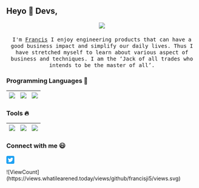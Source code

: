 
## Heyo :wave: Devs, 

<p align="center">
  <img src="https://raw.githubusercontent.com/coderjojo/coderjojo/master/img/github.gif" width=100>
  <br><br>
  <samp>
    I'm <a href="https://francisji.top/">Francis</a> I enjoy engineering products that can have a good business impact and simplify our daily lives. Thus I have stretched myself to learn about various aspect of business and techniques. I am the ‘Jack of all trades who intends to be the master of all’.
  </samp>
</p>

### Programming Languages  :rocket:
|<img src="https://raw.githubusercontent.com/francisji5/francisji5/master/img/python.svg" width=60> | <img src="https://raw.githubusercontent.com/francisji5/francisji5/master/img/js.png" width=60> | <img src="https://raw.githubusercontent.com/francisji5/francisji5/master/img/java.png" width=60> |
|:---:|:---:|:---:|


### Tools :fire:
|<img src="https://raw.githubusercontent.com/francisji5/francisji5/master/img/vscode.png" width=60> | <img src="https://raw.githubusercontent.com/francisji5/francisji5/master/img/github.svg" width=60> | <img src="https://raw.githubusercontent.com/francisji5/francisji5/master/img/intellig.png" width=60> |
|:---:|:---:|:---:|

### Connect with me :smiley:
<a href="https://twitter.com/jifrancis709">
  <img align="left" alt="Francis Twitter" width="21px" src="https://raw.githubusercontent.com/edent/SuperTinyIcons/099dc12b59179d07d534069bc8551718f786d91a/images/svg/twitter.svg" />
</a>


<br/>
<br/>
![ViewCount](https://views.whatilearened.today/views/github/francisji5/views.svg)
